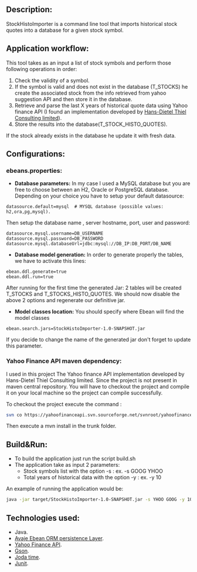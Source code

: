 ## Description:
StockHistoImporter is a command line tool that imports historical stock quotes into a database for a given stock symbol.
## Application workflow:
This tool takes as an input a list of stock symbols and perform those following operations in order:

1. Check the validity of a symbol.
2. If the symbol is valid and does not exist in the database (T_STOCKS) he create the associated stock from the info retrieved from yahoo suggestion API and then store it in the database.
3. Retrieve and parse the last X years of historical quote data using Yahoo finance API (I found an implementation developed by [Hans-Dietel Thiel Consulting limited](http://www.hans-dieter-thiel.de/YahooFinance.96.0.html?&L=1)).
4. Store the results into the database(T_STOCK_HISTO_QUOTES).

If the stock already exists in the database he update it with fresh data.

## Configurations:
### ebeans.properties:
* **Database parameters:** In my case I used a MySQL database but you are free to choose between an H2, Oracle or PostgreSQL database.
Depending on your choice you have to setup your default datasource:

```properties
datasource.default=mysql  # MYSQL database (possible values: h2,ora,pg,mysql).
```

Then setup the database name , server hostname, port, user and password:

```properties
datasource.mysql.username=DB_USERNAME
datasource.mysql.password=DB_PASSWORD
datasource.mysql.databaseUrl=jdbc:mysql://DB_IP:DB_PORT/DB_NAME
```

* **Database model generation:** In order to generate properly the tables, we have to activate this lines:

```properties
ebean.ddl.generate=true
ebean.ddl.run=true
```
After running for the first time the generated Jar:  2 tables will be created T_STOCKS and T_STOCKS_HISTO_QUOTES.
We should now disable the above 2 options and regenerate our definitive jar.

* **Model classes location:** You should specify where Ebean will find the model classes

```properties
ebean.search.jars=StockHistoImporter-1.0-SNAPSHOT.jar
```
If you decide to change the name of the generated jar don't forget to update this parameter.

### Yahoo Finance API maven dependency:
I used in this project The Yahoo finance API implementation developed by  Hans-Dietel Thiel Consulting limited. 
Since  the project is not present in maven central repository.
You will have to checkout the project and compile it on your local machine so the project can compile successfully. 

To checkout the project execute the command :

```bash
svn co https://yahoofinanceapi.svn.sourceforge.net/svnroot/yahoofinanceapi yahoofinanceapi
```

Then execute a mvn install in the trunk folder.

## Build&Run:

* To build the application just run the script build.sh
* The application take as input 2 parameters: 
  * Stock symbols list with the option -s : ex.  -s GOOG YHOO
  * Total years of historical data with the option -y : ex. -y 10

An example of running the application would be:
```bash
java -jar target/StockHistoImporter-1.0-SNAPSHOT.jar -s YHOO GOOG -y 10
```
## Technologies used:

* Java.
* [Avaje Ebean ORM persistence Layer](http://www.avaje.org/).
* [Yahoo Finance API](http://finance.yahoo.com/).
* [Gson](http://code.google.com/p/google-gson/).
* [Joda time](http://joda-time.sourceforge.net/).
* [Junit](http://www.junit.org/).

